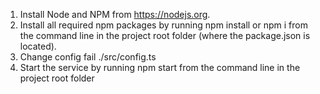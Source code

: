 1. Install Node and NPM from https://nodejs.org.
2. Install all required npm packages by running npm install or npm i from the command line in the project root folder (where the package.json is located).
3. Change config fail ./src/config.ts
4. Start the service by running npm start from the command line in the project root folder